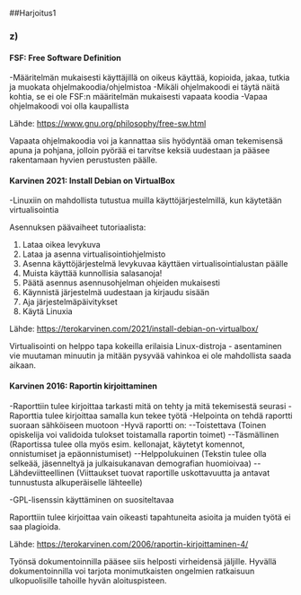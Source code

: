 ##Harjoitus1

### z)

#### FSF: Free Software Definition

-Määritelmän mukaisesti käyttäjillä on oikeus käyttää, kopioida, jakaa, tutkia ja muokata ohjelmakoodia/ohjelmistoa
-Mikäli ohjelmakoodi ei täytä näitä kohtia, se ei ole FSF:n määritelmän mukaisesti vapaata koodia
-Vapaa ohjelmakoodi voi olla kaupallista

Lähde: https://www.gnu.org/philosophy/free-sw.html

Vapaata ohjelmakoodia voi ja kannattaa siis hyödyntää oman tekemisensä apuna ja pohjana, jolloin pyörää ei tarvitse keksiä uudestaan ja pääsee rakentamaan hyvien perustusten päälle.

#### Karvinen 2021: Install Debian on VirtualBox

-Linuxiin on mahdollista tutustua muilla käyttöjärjestelmillä, kun käytetään virtualisointia

Asennuksen päävaiheet tutoriaalista:
1. Lataa oikea levykuva
2. Lataa ja asenna virtualisointiohjelmisto
3. Asenna käyttöjärjestelmä levykuvaa käyttäen virtualisointialustan päälle
4. Muista käyttää kunnollisia salasanoja!
5. Päätä asennus asennusohjelman ohjeiden mukaisesti
6. Käynnistä järjestelmä uudestaan ja kirjaudu sisään
7. Aja järjestelmäpäivitykset
8. Käytä Linuxia

Lähde: https://terokarvinen.com/2021/install-debian-on-virtualbox/

Virtualisointi on helppo tapa kokeilla erilaisia Linux-distroja - asentaminen vie muutaman minuutin ja mitään pysyvää vahinkoa ei ole mahdollista saada aikaan.

#### Karvinen 2016: Raportin kirjoittaminen

-Raporttiin tulee kirjoittaa tarkasti mitä on tehty ja mitä tekemisestä seurasi
-Raporttia tulee kirjoittaa samalla kun tekee työtä
-Helpointa on tehdä raportti suoraan sähköiseen muotoon
-Hyvä raportti on:
--Toistettava (Toinen opiskelija voi validoida tulokset toistamalla raportin toimet)
--Täsmällinen (Raportissa tulee olla myös esim. kellonajat, käytetyt komennot, onnistumiset ja epäonnistumiset)
--Helppolukuinen (Tekstin tulee olla selkeää, jäsenneltyä ja julkaisukanavan demografian huomioivaa)
--Lähdeviitteellinen (Viittaukset tuovat raportille uskottavuutta ja antavat tunnustusta alkuperäiselle lähteelle)

-GPL-lisenssin käyttäminen on suositeltavaa

Raporttiin tulee kirjoittaa vain oikeasti tapahtuneita asioita ja muiden työtä ei saa plagioida.

Lähde: https://terokarvinen.com/2006/raportin-kirjoittaminen-4/

Työnsä dokumentoinnilla pääsee siis helposti virheidensä jäljille. Hyvällä dokumentoinnilla voi tarjota monimutkaisten ongelmien ratkaisuun ulkopuolisille tahoille hyvän aloituspisteen.
